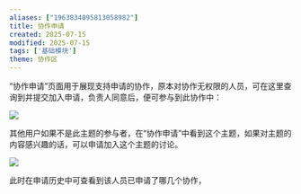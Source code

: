 ```yaml
---
aliases: ["1963834095813058982"]
title: 协作申请
created: 2025-07-15
modified: 2025-07-15
tags: ['基础模块']
theme: 协作区
---
```


“协作申请”页面用于展现支持申请的协作，原本对协作无权限的人员，可在这里查询到并提交加入申请，负责人同意后，便可参与到此协作中：

![](https://myhelpdoc.oss-cn-heyuan.aliyuncs.com/mdimages/567e932b0f358422e2ceaaa58f92d759.jpg)

其他用户如果不是此主题的参与者，在“协作申请”中看到这个主题，如果对主题的内容感兴趣的话，可以申请加入这个主题的讨论。

![](https://myhelpdoc.oss-cn-heyuan.aliyuncs.com/mdimages/27faaea9e1850565aa6aebceb106eaaa.jpg)

此时在申请历史中可查看到该人员已申请了哪几个协作，

